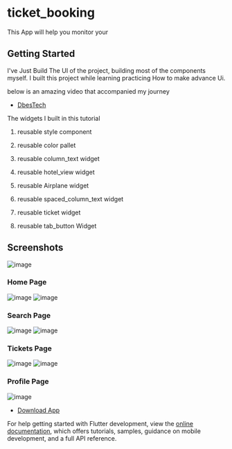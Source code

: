 # ticket_booking

This App will help you monitor your 

## Getting Started

I've Just Build The UI of the project, building most of the components myself. I built this project while learning practicing How to make advance Ui.

below is an amazing video that accompanied my journey
- [DbesTech](https://www.youtube.com/watch?v=71AsYo2q_0Y&t=22587s&ab_channel=dbestech)

The widgets I built in this tutorial

1. reusable style component

2. reusable color pallet

3. reusable column_text widget

4. reusable hotel_view widget

5. reusable Airplane widget

6. reusable spaced_column_text widget

7. reusable ticket widget

8. reusable tab_button Widget


## Screenshots

![image](https://user-images.githubusercontent.com/92878661/222372776-bfab5c59-72e8-4b62-8334-6b58aa6bec27.png)


### Home Page
![image](https://user-images.githubusercontent.com/92878661/222371356-dbd6d021-cbdf-40fe-b4c5-fab46bc468b6.png)
![image](https://user-images.githubusercontent.com/92878661/222371505-304e1e2a-a6bb-41c8-9629-1477a36531c2.png)

### Search Page
![image](https://user-images.githubusercontent.com/92878661/222371582-7b3125d8-8cb6-4695-b0a9-bf0c231afbe9.png)
![image](https://user-images.githubusercontent.com/92878661/222371691-2b4b08ea-7fa0-4f42-9ccb-aa60fed67832.png)

### Tickets Page
![image](https://user-images.githubusercontent.com/92878661/222371916-87f58b43-aa3d-412b-a309-d417ae83773e.png)
![image](https://user-images.githubusercontent.com/92878661/222371989-6461761b-0fa5-430a-acd3-5c717a287b4c.png)

### Profile Page
![image](https://user-images.githubusercontent.com/92878661/222372108-85e8ceda-992c-4197-b014-138159c8c51d.png)



- [Download App](https://github.com/Fluttery-Dev/Ticket_App/raw/main/app-release.apk)

For help getting started with Flutter development, view the
[online documentation](https://docs.flutter.dev/), which offers tutorials,
samples, guidance on mobile development, and a full API reference.
